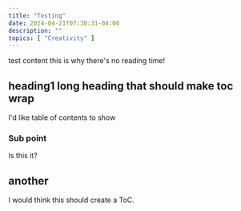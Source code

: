 ```yaml
---
title: "Testing"
date: 2024-04-21T07:30:31-04:00
description: ""
topics: [ "Creativity" ]
---
```

test content this is why there's no reading time!

## heading1 long heading that should make toc wrap

I'd like table of contents to show

### Sub point

Is this it?

## another

I would think this should create a ToC.
